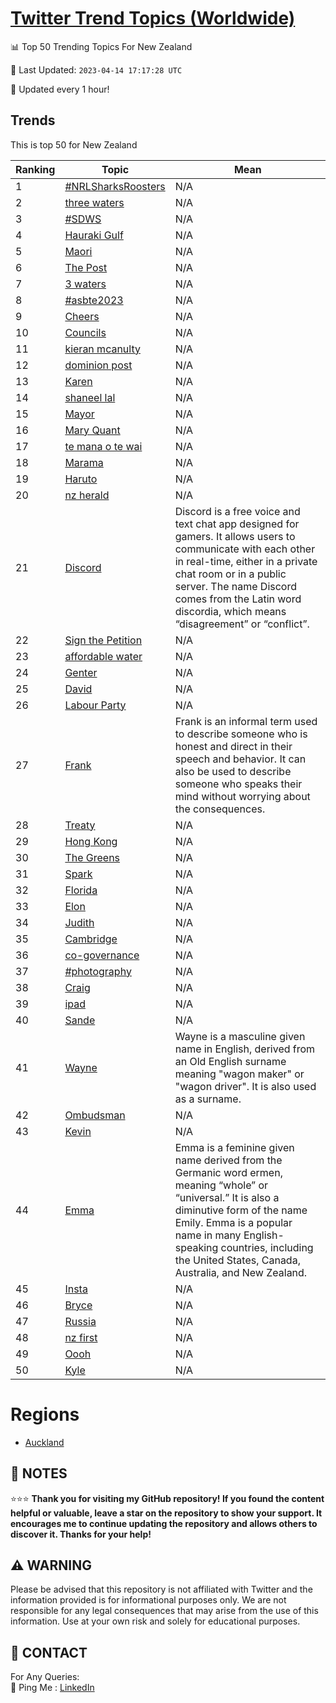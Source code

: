 [Twitter Trend Topics (Worldwide)](https://github.com/ErcinDedeoglu/Twitter-Trend-Topics)
==========


📊 Top 50 Trending Topics For New Zealand

📆 Last Updated: `2023-04-14 17:17:28 UTC`

🔧 Updated every 1 hour!


## Trends

This is top 50 for New Zealand

| Ranking | Topic | Mean |
| ------- | ------------ | ------------ |
| 1 | [#NRLSharksRoosters](http://twitter.com/search?q=%23NRLSharksRoosters) | N/A |
| 2 | [three waters](http://twitter.com/search?q=three+waters) | N/A |
| 3 | [#SDWS](http://twitter.com/search?q=%23SDWS) | N/A |
| 4 | [Hauraki Gulf](http://twitter.com/search?q=Hauraki+Gulf) | N/A |
| 5 | [Maori](http://twitter.com/search?q=Maori) | N/A |
| 6 | [The Post](http://twitter.com/search?q=The+Post) | N/A |
| 7 | [3 waters](http://twitter.com/search?q=3+waters) | N/A |
| 8 | [#asbte2023](http://twitter.com/search?q=%23asbte2023) | N/A |
| 9 | [Cheers](http://twitter.com/search?q=Cheers) | N/A |
| 10 | [Councils](http://twitter.com/search?q=Councils) | N/A |
| 11 | [kieran mcanulty](http://twitter.com/search?q=kieran+mcanulty) | N/A |
| 12 | [dominion post](http://twitter.com/search?q=dominion+post) | N/A |
| 13 | [Karen](http://twitter.com/search?q=Karen) | N/A |
| 14 | [shaneel lal](http://twitter.com/search?q=shaneel+lal) | N/A |
| 15 | [Mayor](http://twitter.com/search?q=Mayor) | N/A |
| 16 | [Mary Quant](http://twitter.com/search?q=Mary+Quant) | N/A |
| 17 | [te mana o te wai](http://twitter.com/search?q=te+mana+o+te+wai) | N/A |
| 18 | [Marama](http://twitter.com/search?q=Marama) | N/A |
| 19 | [Haruto](http://twitter.com/search?q=Haruto) | N/A |
| 20 | [nz herald](http://twitter.com/search?q=nz+herald) | N/A |
| 21 | [Discord](http://twitter.com/search?q=Discord) | Discord is a free voice and text chat app designed for gamers. It allows users to communicate with each other in real-time, either in a private chat room or in a public server. The name Discord comes from the Latin word discordia, which means “disagreement” or “conflict”. |
| 22 | [Sign the Petition](http://twitter.com/search?q=Sign+the+Petition) | N/A |
| 23 | [affordable water](http://twitter.com/search?q=affordable+water) | N/A |
| 24 | [Genter](http://twitter.com/search?q=Genter) | N/A |
| 25 | [David](http://twitter.com/search?q=David) | N/A |
| 26 | [Labour Party](http://twitter.com/search?q=Labour+Party) | N/A |
| 27 | [Frank](http://twitter.com/search?q=Frank) | Frank is an informal term used to describe someone who is honest and direct in their speech and behavior. It can also be used to describe someone who speaks their mind without worrying about the consequences. |
| 28 | [Treaty](http://twitter.com/search?q=Treaty) | N/A |
| 29 | [Hong Kong](http://twitter.com/search?q=Hong+Kong) | N/A |
| 30 | [The Greens](http://twitter.com/search?q=The+Greens) | N/A |
| 31 | [Spark](http://twitter.com/search?q=Spark) | N/A |
| 32 | [Florida](http://twitter.com/search?q=Florida) | N/A |
| 33 | [Elon](http://twitter.com/search?q=Elon) | N/A |
| 34 | [Judith](http://twitter.com/search?q=Judith) | N/A |
| 35 | [Cambridge](http://twitter.com/search?q=Cambridge) | N/A |
| 36 | [co-governance](http://twitter.com/search?q=co-governance) | N/A |
| 37 | [#photography](http://twitter.com/search?q=%23photography) | N/A |
| 38 | [Craig](http://twitter.com/search?q=Craig) | N/A |
| 39 | [ipad](http://twitter.com/search?q=ipad) | N/A |
| 40 | [Sande](http://twitter.com/search?q=Sande) | N/A |
| 41 | [Wayne](http://twitter.com/search?q=Wayne) | Wayne is a masculine given name in English, derived from an Old English surname meaning "wagon maker" or "wagon driver". It is also used as a surname. |
| 42 | [Ombudsman](http://twitter.com/search?q=Ombudsman) | N/A |
| 43 | [Kevin](http://twitter.com/search?q=Kevin) | N/A |
| 44 | [Emma](http://twitter.com/search?q=Emma) | Emma is a feminine given name derived from the Germanic word ermen, meaning “whole” or “universal.” It is also a diminutive form of the name Emily. Emma is a popular name in many English-speaking countries, including the United States, Canada, Australia, and New Zealand. |
| 45 | [Insta](http://twitter.com/search?q=Insta) | N/A |
| 46 | [Bryce](http://twitter.com/search?q=Bryce) | N/A |
| 47 | [Russia](http://twitter.com/search?q=Russia) | N/A |
| 48 | [nz first](http://twitter.com/search?q=nz+first) | N/A |
| 49 | [Oooh](http://twitter.com/search?q=Oooh) | N/A |
| 50 | [Kyle](http://twitter.com/search?q=Kyle) | N/A |



# Regions

* [Auckland](</New Zealand/Auckland.md>)



## 📝 NOTES

⭐⭐⭐ **Thank you for visiting my GitHub repository! If you found the content helpful or valuable, leave a star on the repository to show your support. It encourages me to continue updating the repository and allows others to discover it. Thanks for your help!**


## ⚠️ WARNING

Please be advised that this repository is not affiliated with Twitter and the information provided is for informational purposes only. We are not responsible for any legal consequences that may arise from the use of this information. Use at your own risk and solely for educational purposes.


## 📨 CONTACT

 For Any Queries:  
            🏓 Ping Me : [LinkedIn](https://www.linkedin.com/in/ercindedeoglu/)
